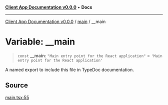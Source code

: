 [**Client App Documentation v0.0.0**](../../README.md) • **Docs**

***

[Client App Documentation v0.0.0](../../README.md) / [main](../README.md) / \_\_main

# Variable: \_\_main

> `const` **\_\_main**: `"Main entry point for the React application"` = `'Main entry point for the React application'`

A named export to include this file in TypeDoc documentation.

## Source

[main.tsx:55](https://github.com/jimmykurian/Reactivities/blob/b285dbdeca2a76ed48753d209361112d619ac92f/client-app/src/main.tsx#L55)
